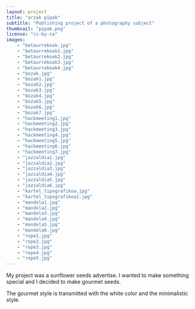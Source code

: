 ```yaml
---
layout: project
title: "arzak pipak"
subtitle: "Publishing project of a photography subject"
thumbnail: "pipak.png"
license: "cc-by-sa"
images:
    - "betaurrekoak.jpg"
    - "betaurrekoak1.jpg"
    - "betaurrekoak2.jpg"
    - "betaurrekoak3.jpg"
    - "betaurrekoak4.jpg"
    - "bozak.jpg"
    - "bozak1.jpg"
    - "bozak2.jpg"
    - "bozak3.jpg"
    - "bozak4.jpg"
    - "bozak5.jpg"
    - "bozak6.jpg"
    - "bozak7.jpg"
    - "hackmeeting1.jpg"
    - "hackmeeting2.jpg"
    - "hackmeeting3.jpg"
    - "hackmeeting4.jpg"
    - "hackmeeting5.jpg"
    - "hackmeeting6.jpg"
    - "hackmeeting7.jpg"
    - "jazzaldia1.jpg"
    - "jazzaldia2.jpg"
    - "jazzaldia3.jpg"
    - "jazzaldia4.jpg"
    - "jazzaldia5.jpg"
    - "jazzaldia6.jpg"
    - "kartel_tipografikoa.jpg"
    - "kartel_tipografikoa1.jpg"
    - "mandela1.jpg"
    - "mandela2.jpg"
    - "mandela3.jpg"
    - "mandela4.jpg"
    - "mandela5.jpg"
    - "mandela6.jpg"
    - "rope1.jpg"
    - "rope2.jpg"
    - "rope3.jpg"
    - "rope4.jpg"
    - "rope5.jpg"
---
```


My project was a sunflower seeds advertise. I wanted to make something special and I decided to make gourmet seeds.

The gourmet style is transmitted with the white color and the minimalistic style.
